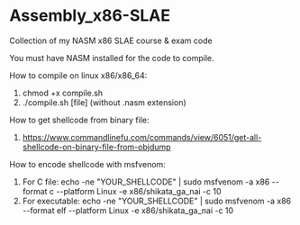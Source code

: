 # Assembly_x86-SLAE
Collection of my NASM x86 SLAE course &amp; exam code

You must have NASM installed for the code to compile.

How to compile on linux x86/x86_64:
1. chmod +x compile.sh
2. ./compile.sh [file] (without .nasm extension)

How to get shellcode from binary file:
1. https://www.commandlinefu.com/commands/view/6051/get-all-shellcode-on-binary-file-from-objdump

How to encode shellcode with msfvenom:
1. For C file: echo -ne "YOUR_SHELLCODE" | sudo msfvenom -a x86 --format c --platform Linux -e x86/shikata_ga_nai -c 10
2. For executable: echo -ne "YOUR_SHELLCODE" | sudo msfvenom -a x86 --format elf --platform Linux -e x86/shikata_ga_nai -c 10